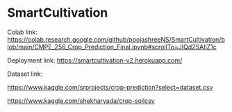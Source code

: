# SmartCultivation
 
Colab link: https://colab.research.google.com/github/poojashreeNS/SmartCultivation/blob/main/CMPE_256_Crop_Prediction_Final.ipynb#scrollTo=JIQd2SAIlZ1c

Deployment link: https://smartcultivation-v2.herokuapp.com/

Dataset link:

https://www.kaggle.com/srprojects/crop-prediction?select=dataset.csv

https://www.kaggle.com/shekharyada/crop-soilcsv


